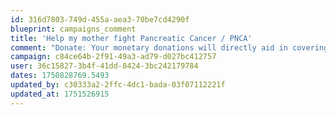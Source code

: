 ```yaml
---
id: 316d7803-749d-455a-aea3-70be7cd4290f
blueprint: campaigns_comment
title: 'Help my mother fight Pancreatic Cancer / PNCA'
comment: "Donate: Your monetary donations will directly aid in covering Riza's medical expenses, rehabilitation costs, and ongoing care. No amount is too small, and every dollar counts."
campaign: c84ce64b-2f91-49a3-ad79-d027bc412757
user: 36c15827-3b4f-41dd-8424-3bc242179784
dates: 1750828769.5493
updated_by: c30333a2-2ffc-4dc1-bada-03f07112221f
updated_at: 1751526915
---
```

